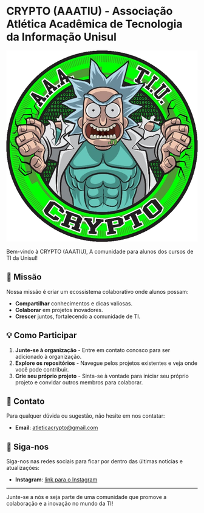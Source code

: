 # CRYPTO (AAATIU) - Associação Atlética Acadêmica de Tecnologia da Informação Unisul

![Logo da CRYPTO (AAATIU)](./../assets/img/logo-crypto.png)

Bem-vindo à CRYPTO (AAATIU), A comunidade para alunos dos cursos de TI da Unisul!

## 🚀 Missão

Nossa missão é criar um ecossistema colaborativo onde alunos possam:

- **Compartilhar** conhecimentos e dicas valiosas.
- **Colaborar** em projetos inovadores.
- **Crescer** juntos, fortalecendo a comunidade de TI.

## 💡 Como Participar

1. **Junte-se à organização** - Entre em contato conosco para ser adicionado à organização.
2. **Explore os repositórios** - Navegue pelos projetos existentes e veja onde você pode contribuir.
3. **Crie seu próprio projeto** - Sinta-se à vontade para iniciar seu próprio projeto e convidar outros membros para colaborar.

<!--## 📚 Recursos

- [Guia de Estilo de Código](link-para-guia-aqui) <!-- a ser criado 
- [Documentação](link-para-documentação-aqui) <!-- a ser criado 
- [FAQ](link-para-FAQ-aqui) <!-- a ser criado --> 

## 🤝 Contato

Para qualquer dúvida ou sugestão, não hesite em nos contatar:

- **Email**: atleticacrypto@gmail.com
<!-- - **Discord**: Link para o servidor do Discord   a ser criado -->

## 🌟 Siga-nos

Siga-nos nas redes sociais para ficar por dentro das últimas notícias e atualizações:

- **Instagram**: [link para o Instagram](https://www.instagram.com/atleticacrypto/)

---

Junte-se a nós e seja parte de uma comunidade que promove a colaboração e a inovação no mundo da TI!
